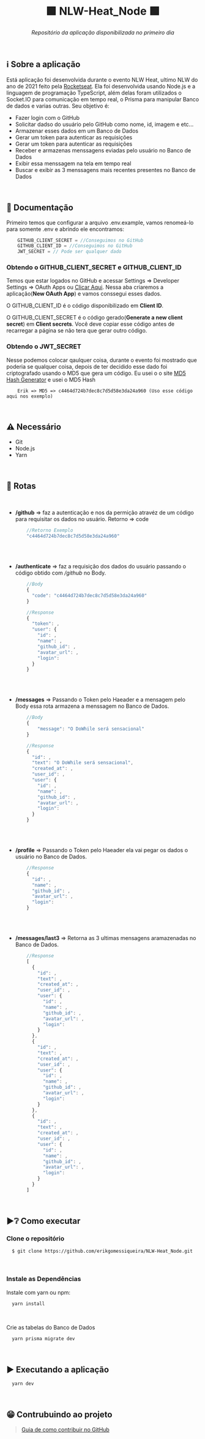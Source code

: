 <p align="center">
  <!--<img alt="Imagem Principal" src=""/> -->
</p>
<h1 align="center">🟩 NLW-Heat_Node 🟩</h1>
 <p align="center">
    <i>Repositório da aplicação disponibilizada no primeiro dia</i>
</p>
<br>

## ℹ Sobre a aplicação
<!--Aqui vai uma decrição breve-->
<p>
  Está aplicação foi desenvolvida durante o evento NLW Heat, ultimo NLW do ano de 2021 feito pela <a href="https://www.rocketseat.com.br/">Rocketseat</a>. Ela foi desenvolvida usando Node.js e a linguagem de programação TypeScript, além delas foram utilizados o Socket.IO para comunicação em tempo real, o Prisma para manipular Banco de dados e varias outras. Seu objetivo é:
</p>
<ul>
  <li>Fazer login com o GitHub</li>
  <li>Solicitar dadso do usuário pelo GitHub como nome, id, imagem e etc...</li>
  <li>Armazenar esses dados em um Banco de Dados</li>
  <li>Gerar um token para autenticar as requisições</li>
  <li>Gerar um token para autenticar as requisições</li>
  <li>Receber e armazenas menssagens eviadas pelo usuário no Banco de Dados</li>
  <li>Exibir essa menssagem na tela em tempo real</li>
  <li>Buscar e exibir as 3 menssagens mais recentes presentes no Banco de Dados</li>
</ul>
<br>

## 📄 Documentação
Primeiro temos que configurar a arquivo .env.example, vamos renomeá-lo para somente .env e abrindo ele encontramos:
```javascript
    GITHUB_CLIENT_SECRET = //Conseguimos no GitHub
    GITHUB_CLIENT_ID = //Conseguimos no GitHub
    JWT_SECRET = // Pode ser qualquer dado
```
 ### Obtendo o GITHUB_CLIENT_SECRET e GITHUB_CLIENT_ID
  Temos que estar logados no GitHub e acessar Settings => Developer Settings => OAuth Apps ou [Clicar Aqui](https://github.com/settings/developers). Nessa aba criaremos a aplicação(**New OAuth App**) e vamos conssegui esses dados.
  
  O GITHUB_CLIENT_ID é o código disponibilizado em **Client ID**.
  
  O GITHUB_CLIENT_SECRET é o código gerado(**Generate a new client secret**) em **Client secrets**. Você deve copiar esse código antes de recarregar a página se não tera que gerar outro código.
  
  ### Obtendo o JWT_SECRET
  Nesse podemos colocar qaulquer coisa, durante o evento foi mostrado que poderia se qualquer coisa, depois de ter decidido esse dado foi criptografado usando o MD5 que gera um código. Eu usei o o site [MD5 Hash Generator](https://www.md5hashgenerator.com/) e usei o MD5 Hash 
  ```
      Erik => MD5 => c4464d724b7dec8c7d5d58e3da24a960 (Uso esse código aqui nos exemplo)
  ```

<br>

## ⚠ Necessário
  - Git
  - Node.js
  - Yarn
  
<br/>

## 🔀 Rotas
<br/>

- **/github** => faz a autenticação e nos da permição atravéz de um código para requisitar os dados no usuário. Retorno => code

  ```javascript
      //Retorno Exemplo
      "c4464d724b7dec8c7d5d58e3da24a960"
  ```
  <br/>
  <br/>
  
- **/authenticate** => faz a requisição dos dados do usuário passando o código obtido com _/github_ no Body.


  ```javascript
      //Body
      {
        "code": "c4464d724b7dec8c7d5d58e3da24a960"
      }
  ```
  
  ```javascript
      //Response
      {
        "token": ,
        "user": {
          "id": ,
          "name": ,
          "github_id": ,
          "avatar_url": ,
          "login": 
        }
      }
  ```
  <br/>
  <br/>
  
- **/messages** => Passando o Token pelo Haeader e a mensagem pelo Body essa rota armazena a menssagem no Banco de Dados.


  ```javascript
      //Body
      {
          "message": "O DoWhile será sensacional"
      }
  ```
  
  ```javascript
      //Response
      {
        "id": ,
        "text": "O DoWhile será sensacional",
        "created_at": ,
        "user_id": ,
        "user": {
          "id": ,
          "name": ,
          "github_id": ,
          "avatar_url": ,
          "login": 
        }
      }
  ```
  <br/>
  <br/>
  
- **/profile** => Passando o Token pelo Haeader ela vai pegar os dados o usuário no Banco de Dados.

  
  ```javascript
      //Response
      {
        "id": ,
        "name": ,
        "github_id": ,
        "avatar_url": ,
        "login": 
      }
  ```
  <br/>
  <br/>
  
- **/messages/last3** => Retorna as 3 ultimas mensagens aramazenadas no Banco de Dados.

  
  ```javascript
      //Response
      [
        {
          "id": ,
          "text": ,
          "created_at": ,
          "user_id": ,
          "user": {
            "id": ,
            "name": ,
            "github_id": ,
            "avatar_url": ,
            "login": 
          }
        },
        {
          "id": ,
          "text": ,
          "created_at": ,
          "user_id": ,
          "user": {
            "id": ,
            "name": ,
            "github_id": ,
            "avatar_url": ,
            "login": 
          }
        },
        {
          "id": ,
          "text": ,
          "created_at": ,
          "user_id": ,
          "user": {
            "id": ,
            "name": ,
            "github_id": ,
            "avatar_url": ,
            "login": 
          }
        }
      ]
  ```
  

<br/>


## ▶❔ Como executar
  ### Clone o repositório
  ```bash
    $ git clone https://github.com/erikgomessiqueira/NLW-Heat_Node.git
  ```
  <br/>
  
  ### Instale as Dependências
  
  Instale com yarn ou npm:
  ```bash
    yarn install
  ```
  <br/>
  
  Crie as tabelas do Banco de Dados
  ```bash
    yarn prisma migrate dev 
  ```
<br>

## ▶ Executando a aplicação
  ```bash
    yarn dev
  ```
<br>
  
## 😁 Contrubuindo ao projeto

   > [Guia de como contribuir no GitHub](https://github.com/firstcontributions/first-contributions)

